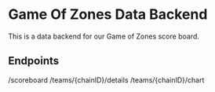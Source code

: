 # Game Of Zones Data Backend

This is a data backend for our Game of Zones score board.

## Endpoints
/scoreboard
/teams/{chainID}/details
/teams/{chainID}/chart